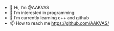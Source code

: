 - 👋 Hi, I’m @AAKVAS
- 👀 I’m interested in programming
- 🌱 I’m currently learning c++ and github
- 📫 How to reach me https://github.com/AAKVAS/

<!---
AAKVAS/AAKVAS is a ✨ special ✨ repository because its `README.md` (this file) appears on your GitHub profile.
You can click the Preview link to take a look at your changes.
--->
